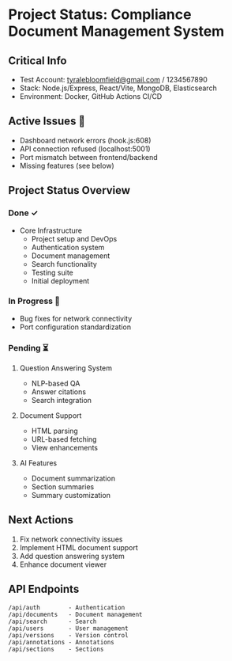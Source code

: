 # Project Status: Compliance Document Management System

## Critical Info
- Test Account: tyralebloomfield@gmail.com / 1234567890
- Stack: Node.js/Express, React/Vite, MongoDB, Elasticsearch
- Environment: Docker, GitHub Actions CI/CD

## Active Issues 🚨
- Dashboard network errors (hook.js:608)
- API connection refused (localhost:5001)
- Port mismatch between frontend/backend
- Missing features (see below)

## Project Status Overview
### Done ✓
- Core Infrastructure
  - Project setup and DevOps
  - Authentication system
  - Document management
  - Search functionality
  - Testing suite
  - Initial deployment

### In Progress 🔄
- Bug fixes for network connectivity
- Port configuration standardization

### Pending ⏳
1. Question Answering System
   - NLP-based QA
   - Answer citations
   - Search integration

2. Document Support
   - HTML parsing
   - URL-based fetching
   - View enhancements

3. AI Features
   - Document summarization
   - Section summaries
   - Summary customization

## Next Actions
1. Fix network connectivity issues
2. Implement HTML document support
3. Add question answering system
4. Enhance document viewer

## API Endpoints
```
/api/auth        - Authentication
/api/documents   - Document management
/api/search      - Search
/api/users       - User management
/api/versions    - Version control
/api/annotations - Annotations
/api/sections    - Sections
```